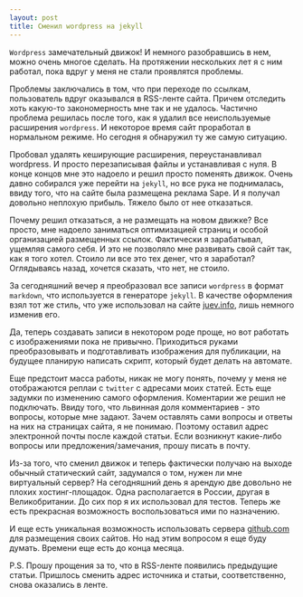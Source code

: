 ```yaml
--- 
layout: post
title: Сменил wordpress на jekyll
---
```

`Wordpress` замечательный движок! И немного разобравшись в нем, можно очень многое сделать. На протяжении нескольких лет я с ним
работал, пока вдруг у меня не стали проявлятся проблемы.

Проблемы заключались в том, что при переходе по ссылкам, пользователь вдруг оказывался в RSS-ленте сайта. Причем отследить хоть
какую-то закономерность мне так и не удалось. Частично проблема решилась после того, как я удалил все неиспользуемые расширения
`wordpress`. И некоторое время сайт проработал в нормальном режиме. Но сегодня я обнаружил ту же самую ситуацию. 

Пробовал удалять кеширующие расширения, переустанавливал wordpress. И просто перезаписывая файлы и устанавливая с нуля. В конце
концов мне это надоело и решил просто поменять движок. Очень давно собирался уже перейти на `jekyll`, но все рука не поднималась,
ввиду того, что на сайте была размещена реклама Sape. И я получал довольно неплохую прибыль. Тяжело было от нее отказаться.

Почему решил отказаться, а не размещать на новом движке? Все просто, мне надоело заниматься оптимизацией страниц и особой
организацией размещенных ссылок. Фактически я зарабатывал, ущемляя самого себя. И это не позволяло мне развивать свой сайт так,
как я того хотел. Стоило ли все это тех денег, что я заработал? Оглядываясь назад, хочется сказать, что нет, не стоило. 

За сегодняшний вечер я преобразовал все записи `wordpress` в формат `markdown`, что используется в генераторе `jekyll`. В
качестве оформления взял тот же стиль, что уже использовал на сайте [juev.info](http://juev.info "Open Source Life Eng"), лишь
немного изменив его.

Да, теперь создавать записи в некотором роде проще, но вот работать с изображениями пока не привычно. Приходиться руками
преобразовывать и подготавливать изображения для публикации, на будущее планирую написать скрипт, который будет делать на
автомате.

Еще предстоит масса работы, никак не могу понять, почему у меня не отображаются реплаи с `twitter` с адресами моих статей. Есть
еще задумки по изменению самого оформления. Коментарии же решил не подключать. Ввиду того, что львинная доля комментариев - это
вопросы, которые мне задают. Зачем оставлять сами вопросы и ответы на них на страницах сайта, я не понимаю. Поэтому оставил
адрес электронной почты после каждой статьи. Если возникнут какие-либо вопросы или предложения/замечания, прошу писать в почту.

Из-за того, что сменил движок и теперь фактически получаю на выходе обычный статический сайт, задумался о том, нужен ли мне
виртуальный сервер? На сегодняшний день я арендую две довольно не плохих хостинг-площадок. Одна располагается в России, другая в
Великобритании. До сих пор я их использовал для тестов. Теперь же есть прекрасная возможность воспользоваться ими по
назначению. 

И еще есть уникальная возможность использовать сервера [github.com](https://github.com "GitHub Pages") для размещения своих
сайтов. Но над этим вопросом я еще буду думать. Времени еще есть до конца месяца.

P.S. Прошу прощения за то, что в RSS-ленте появились предыдущие статьи. Пришлось сменить адрес источника и статьи,
соответственно, снова оказались в ленте.

